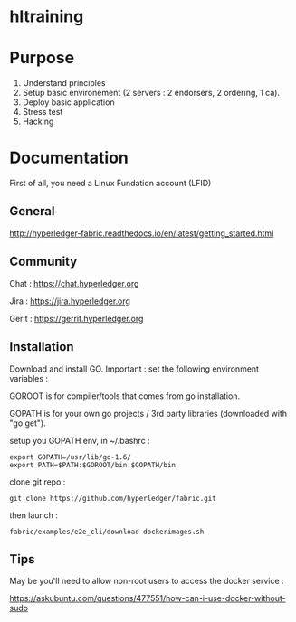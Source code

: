 # hltraining

# Purpose
1. Understand principles
2. Setup basic environement (2 servers : 2 endorsers, 2 ordering, 1 ca).
3. Deploy basic application
4. Stress test
5. Hacking


# Documentation

First of all, you need a Linux Fundation account (LFID)

## General
http://hyperledger-fabric.readthedocs.io/en/latest/getting_started.html

## Community 
Chat : https://chat.hyperledger.org

Jira : https://jira.hyperledger.org

Gerit : https://gerrit.hyperledger.org

## Installation
Download and install GO.
Important : set the following environment variables : 

GOROOT is for compiler/tools that comes from go installation.

GOPATH is for your own go projects / 3rd party libraries (downloaded with "go get").

setup you GOPATH env, in ~/.bashrc :

    export GOPATH=/usr/lib/go-1.6/
    export PATH=$PATH:$GOROOT/bin:$GOPATH/bin

clone git repo :

    git clone https://github.com/hyperledger/fabric.git

then launch : 

    fabric/examples/e2e_cli/download-dockerimages.sh

## Tips
May be you'll need to allow non-root users to access the docker service :

https://askubuntu.com/questions/477551/how-can-i-use-docker-without-sudo
